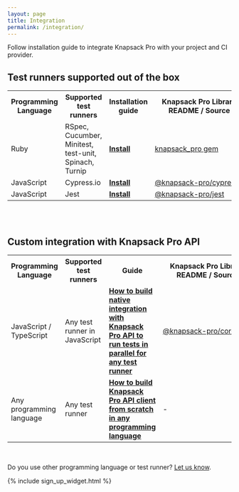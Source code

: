 ```yaml
---
layout: page
title: Integration
permalink: /integration/
---
```


<p>Follow installation guide to integrate Knapsack Pro with your project and CI provider.</p>

## Test runners supported out of the box

<table class="pure-table extra-margin-top-2x">
  <tr>
    <th>Programming Language</th>
    <th>Supported test runners</th>
    <th>Installation guide</th>
    <th style="min-width:200px;">Knapsack Pro Library README / Source</th>
    <th>FAQ</th>
    <th>Change&nbsp;log</th>
  </tr>
  <tr>
    <td>Ruby</td>
    <td>RSpec, Cucumber, Minitest, test-unit, Spinach, Turnip</td>
    <td><a href="/knapsack_pro-ruby/guide/" class="btn-blue"><b>Install</b></a></td>
    <td><a href="https://github.com/KnapsackPro/knapsack_pro-ruby">knapsack_pro gem</a></td>
    <td><a href="https://knapsackpro.com/faq/knapsack_pro_client/knapsack_pro_ruby">FAQ</a></td>
    <td><a href="https://github.com/KnapsackPro/knapsack_pro-ruby/blob/master/CHANGELOG.md#change-log">Change log</a></td>
  </tr>
  <tr>
    <td>JavaScript</td>
    <td>Cypress.io</td>
    <td><a href="https://github.com/KnapsackPro/knapsack-pro-cypress#installation" class="btn-blue"><b>Install</b></a></td>
    <td><a href="https://github.com/KnapsackPro/knapsack-pro-cypress">@knapsack-pro/cypress</a></td>
    <td><a href="https://knapsackpro.com/faq/knapsack_pro_client/knapsack_pro_cypress">FAQ</a></td>
    <td><a href="https://github.com/KnapsackPro/knapsack-pro-cypress/blob/master/CHANGELOG.md#change-log">Change log</a></td>
  </tr>
  <tr>
    <td>JavaScript</td>
    <td>Jest</td>
    <td><a href="https://github.com/KnapsackPro/knapsack-pro-jest#installation" class="btn-blue"><b>Install</b></a></td>
    <td><a href="https://github.com/KnapsackPro/knapsack-pro-jest">@knapsack-pro/jest</a></td>
    <td><a href="https://knapsackpro.com/faq/knapsack_pro_client/knapsack_pro_jest">FAQ</a></td>
    <td><a href="https://github.com/KnapsackPro/knapsack-pro-jest/blob/master/CHANGELOG.md#change-log">Change log</a></td>
  </tr>
</table>

<br>
<br>

## Custom integration with Knapsack Pro API

<table class="pure-table extra-margin-top-2x">
  <tr>
    <th>Programming Language</th>
    <th>Supported test runners</th>
    <th>Guide</th>
    <th style="min-width:200px;">Knapsack Pro Library README / Source</th>
    <th>FAQ</th>
    <th>Change&nbsp;log</th>
  </tr>
  <tr>
    <td>JavaScript / TypeScript</td>
    <td>Any test runner in JavaScript</td>
    <td><a href="/2020/how-to-build-native-integration-with-knapsack-pro-api-to-run-tests-in-parallel-for-any-test-runner-testing-framework"><b>How to build native integration with Knapsack Pro API to run tests in parallel for any test runner</b></a></td>
    <td><a href="https://github.com/KnapsackPro/knapsack-pro-core-js">@knapsack-pro/core</a></td>
    <td><a href="https://knapsackpro.com/faq/knapsack_pro_client/knapsack_pro_cypress#knapsack_pro_core_js">FAQ - see section: General questions for Knapsack Pro Core JavaScript integration</a></td>
    <td><a href="https://github.com/KnapsackPro/knapsack-pro-core-js/blob/master/CHANGELOG.md">Change log</a></td>
  </tr>
  <tr>
    <td>Any programming language</td>
    <td>Any test runner</td>
    <td><a href="/2021/how-to-build-knapsack-pro-api-client-from-scratch-in-any-programming-language"><b>How to build Knapsack Pro API client from scratch in any programming language</b></a></td>
    <td>-</td>
    <td>-</td>
    <td>-</td>
  </tr>
</table>

<br>

<p>
Do you use other programming language or test runner? <a href="https://docs.google.com/forms/d/e/1FAIpQLSe7Z6k__VczmRMmXykjA5i2MVEA3nEJ90gbiIeCRjecWhPOig/viewform?hl=en" rel="nofollow">Let us know</a>.
</p>

{% include sign_up_widget.html %}

